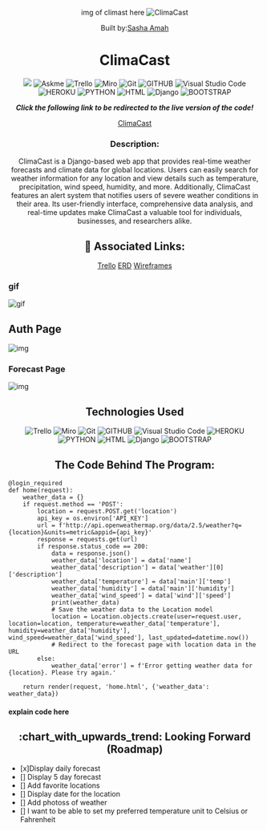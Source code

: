 <div align="center">


img of climast here 
![ClimaCast](https://imgur.com/a/sQoDdaQ)

 Built by:[Sasha Amah](https://www.linkedin.com/in/sashaamah) 

# ClimaCast

![](https://img.shields.io/badge/Maintained%3F-yes-green.svg)
![Askme](https://img.shields.io/badge/Ask%20me-anything-1abc9c.svg)
![Trello](https://img.shields.io/badge/Trello-0052CC?style=for-the-badge&logo=trello&logoColor=white) ![Miro](https://img.shields.io/badge/Miro-050038?style=for-the-badge&logo=Miro&logoColor=white)
![Git](https://img.shields.io/badge/GIT-E44C30?style=for-the-badge&logo=git&logoColor=white) ![GITHUB](https://img.shields.io/badge/GitHub-100000?style=for-the-badge&logo=github&logoColor=white)
![Visual Studio Code](https://img.shields.io/badge/Visual_Studio_Code-0078D4?style=for-the-badge&logo=visual%20studio%20code&logoColor=white)
![HEROKU](https://img.shields.io/badge/Heroku-430098?style=for-the-badge&logo=heroku&logoColor=white)
![PYTHON](http://ForTheBadge.com/images/badges/made-with-python.svg) ![HTML](https://img.shields.io/badge/HTML-239120?style=for-the-badge&logo=html5&logoColor=white) 
![Django](https://img.shields.io/badge/Django-092E20?style=for-the-badge&logo=django&logoColor=white)
![BOOTSTRAP](https://img.shields.io/badge/Bootstrap-563D7C?style=for-the-badge&logo=bootstrap&logoColor=white)

**_Click the following link to be redirected to the live version of the code!_** 

[ClimaCast]()

### Description:
ClimaCast is a Django-based web app that provides real-time weather forecasts and climate data for global locations. Users can easily search for weather information for any location and view details such as temperature, precipitation, wind speed, humidity, and more. Additionally, ClimaCast features an alert system that notifies users of severe weather conditions in their area. Its user-friendly interface, comprehensive data analysis, and real-time updates make ClimaCast a valuable tool for individuals, businesses, and researchers alike.


## :link: Associated Links:

[Trello](https://trello.com/b/yNp7Ak8P/kanban-template) 
[ERD](https://miro.com/welcomeonboard/cGZaVWh6cjZ3VE5aM1FRY245NVRMZzlHWXF4YlNGM2VnbThJU0RQVVpsaGU5YzFZMlZBdk9UY3h2QkJEV2F2U3wzNDU4NzY0NTUzNjMyODM5MDIwfDI=?share_link_id=231814706823) 
[Wireframes](https://miro.com/welcomeonboard/a1UzVzdTTXhGMkpyY1EyVUpydHJobXZCU0xVSEtGTXdwWk9hMFdMRUF2WU5PQlhIeTAxZ296akVramZrN2FrTXwzNDU4NzY0NTUzNjMyODM5MDIwfDI=?share_link_id=939025752006)


</div>

### gif 
![gif](https://imgur.com/a/xaWqb5j)

## Auth Page
![img](https://imgur.com/Y4h1mwG)

### Forecast Page
![img](https://imgur.com/6th0zjo)



<div align="center">
 <h2> Technologies Used </h2>
</div>

<div align="center">

![Trello](https://img.shields.io/badge/Trello-0052CC?style=for-the-badge&logo=trello&logoColor=white) ![Miro](https://img.shields.io/badge/Miro-050038?style=for-the-badge&logo=Miro&logoColor=white)
![Git](https://img.shields.io/badge/GIT-E44C30?style=for-the-badge&logo=git&logoColor=white) ![GITHUB](https://img.shields.io/badge/GitHub-100000?style=for-the-badge&logo=github&logoColor=white)
![Visual Studio Code](https://img.shields.io/badge/Visual_Studio_Code-0078D4?style=for-the-badge&logo=visual%20studio%20code&logoColor=white)
![HEROKU](https://img.shields.io/badge/Heroku-430098?style=for-the-badge&logo=heroku&logoColor=white)
![PYTHON](http://ForTheBadge.com/images/badges/made-with-python.svg) ![HTML](https://img.shields.io/badge/HTML-239120?style=for-the-badge&logo=html5&logoColor=white) 
![Django](https://img.shields.io/badge/Django-092E20?style=for-the-badge&logo=django&logoColor=white)
![BOOTSTRAP](https://img.shields.io/badge/Bootstrap-563D7C?style=for-the-badge&logo=bootstrap&logoColor=white)

</div>



<div align="center">
 <h2> The Code Behind The Program:</h2>
</div>

```
@login_required
def home(request):
    weather_data = {}
    if request.method == 'POST':
        location = request.POST.get('location')
        api_key = os.environ['API_KEY']
        url = f'http://api.openweathermap.org/data/2.5/weather?q={location}&units=metric&appid={api_key}'
        response = requests.get(url)
        if response.status_code == 200:
            data = response.json()
            weather_data['location'] = data['name']
            weather_data['description'] = data['weather'][0]['description']
            weather_data['temperature'] = data['main']['temp']
            weather_data['humidity'] = data['main']['humidity']
            weather_data['wind_speed'] = data['wind']['speed']
            print(weather_data)
            # Save the weather data to the Location model
            location = Location.objects.create(user=request.user, location=location, temperature=weather_data['temperature'], humidity=weather_data['humidity'], wind_speed=weather_data['wind_speed'], last_updated=datetime.now())
            # Redirect to the forecast page with location data in the URL
        else:
            weather_data['error'] = f'Error getting weather data for {location}. Please try again.'

    return render(request, 'home.html', {'weather_data': weather_data})

```
#### explain code here 

<div align="center">
 <h2>:chart_with_upwards_trend: Looking Forward (Roadmap) </h2>
</div>

- [x]Display daily forecast
- [] Display 5 day forecast 
- [] Add favorite locations
- [] Display date for the location 
- [] Add photoss of weather 
- [] I want to be able to set my preferred temperature unit to Celsius or Fahrenheit

